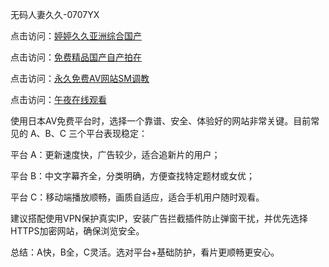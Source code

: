 无码人妻久久-0707YX

点击访问：<a href="https://vassv.pages.dev/">婷婷久久亚洲综合国产</a>

点击访问：<a href="https://fdhf-454.pages.dev/">免费精品国产自产拍在</a>

点击访问：<a href="https://cfad.pages.dev/">永久免费AV网站SM调教</a>

点击访问：<a href="https://gda-c7m.pages.dev/">午夜在线观看</a>

使用日本AV免费平台时，选择一个靠谱、安全、体验好的网站非常关键。目前常见的 A、B、C 三个平台表现稳定：

平台 A：更新速度快，广告较少，适合追新片的用户；

平台 B：中文字幕齐全，分类明确，方便查找特定题材或女优；

平台 C：移动端播放顺畅，画质自适应，适合手机用户随时观看。

建议搭配使用VPN保护真实IP，安装广告拦截插件防止弹窗干扰，并优先选择HTTPS加密网站，确保浏览安全。

总结：A快，B全，C灵活。选对平台+基础防护，看片更顺畅更安心。

<span style="display:none;">[Canonical link](https://github.com/hai20250707/hai20250707 ）</span>
